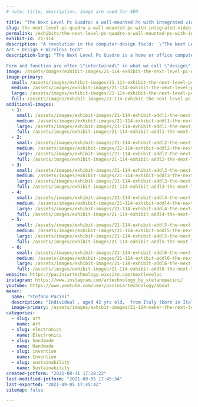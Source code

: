 ```yaml
---
# note: title, description, image are used for SEO

title: "The Next Level Pc Quadro: a wall-mounted Pc with integrated video-projector"
slug: the-next-level-pc-quadro-a-wall-mounted-pc-with-integrated-video-projector
permalink: /exhibits/the-next-level-pc-quadro-a-wall-mounted-pc-with-integrated-video-projector/
exhibit-id: 21-114
description: "A revolution in the computer-design field:  \"The Next Level Pc Quadro\".
Art + Design + Wireless tech"
description-long: "The Next Level Pc Quadro is a home or office computer model with a unique and revolutionary design, which blends abstract art with the latest generation technology. It is hung like a picture and projects the image onto the opposite wall via an integrated video projector.

Form and function are often \"intertwined\" in what we call \"design\", the innovative and unusual shape of the &#039;Next Level Pc Quadro&#039; does not detract, but adds, to the functional side of the PC. In summary, the PC has the shapes of a retro and cyber-punk style panel, to hang on a wall, it has a contemporary-art aesthetic that is to say it takes up those colored shapes of Mondrian&#039;s paintings both in the form of acrylic painting and in the form of bright colored lcd. You will have a hanging picture in your living room or office (rectangular in shape, as shown in the photos) that will decorate your home, your living room. The electronic part of the pc is hidden inside the panel, therefore it is only visible - tendentially, a slot for inserting DVDs / Cd roms, a series of USB ports & sd-card slots, and some air intakes to cool the internal pc."
image: /assets/images/exhibit-images/21-114-exhibit-the-next-level-pc-quadro-a-wall-mounted-pc-with-integrated-video-projector-e9d94615-16a2-45ad-b58d-89d11fc1bda7-large.jpg
image-primary: 
  small: /assets/images/exhibit-images/21-114-exhibit-the-next-level-pc-quadro-a-wall-mounted-pc-with-integrated-video-projector-e9d94615-16a2-45ad-b58d-89d11fc1bda7-small.jpg
  medium: /assets/images/exhibit-images/21-114-exhibit-the-next-level-pc-quadro-a-wall-mounted-pc-with-integrated-video-projector-e9d94615-16a2-45ad-b58d-89d11fc1bda7-medium.jpg
  large: /assets/images/exhibit-images/21-114-exhibit-the-next-level-pc-quadro-a-wall-mounted-pc-with-integrated-video-projector-e9d94615-16a2-45ad-b58d-89d11fc1bda7-large.jpg
  full: /assets/images/exhibit-images/21-114-exhibit-the-next-level-pc-quadro-a-wall-mounted-pc-with-integrated-video-projector-e9d94615-16a2-45ad-b58d-89d11fc1bda7-full.jpg
additional-images: 
  - 1:
    small: /assets/images/exhibit-images/21-114-exhibit-addl1-the-next-level-pc-quadro-a-wall-mounted-pc-with-integrated-video-projector-3e089e28-f405-4132-83c0-69c221124bf9-small.jpg
    medium: /assets/images/exhibit-images/21-114-exhibit-addl1-the-next-level-pc-quadro-a-wall-mounted-pc-with-integrated-video-projector-3e089e28-f405-4132-83c0-69c221124bf9-medium.jpg
    large: /assets/images/exhibit-images/21-114-exhibit-addl1-the-next-level-pc-quadro-a-wall-mounted-pc-with-integrated-video-projector-3e089e28-f405-4132-83c0-69c221124bf9-large.jpg
    full: /assets/images/exhibit-images/21-114-exhibit-addl1-the-next-level-pc-quadro-a-wall-mounted-pc-with-integrated-video-projector-3e089e28-f405-4132-83c0-69c221124bf9-full.jpg
  - 2:
    small: /assets/images/exhibit-images/21-114-exhibit-addl2-the-next-level-pc-quadro-a-wall-mounted-pc-with-integrated-video-projector-dscn6197-small.JPG
    medium: /assets/images/exhibit-images/21-114-exhibit-addl2-the-next-level-pc-quadro-a-wall-mounted-pc-with-integrated-video-projector-dscn6197-medium.JPG
    large: /assets/images/exhibit-images/21-114-exhibit-addl2-the-next-level-pc-quadro-a-wall-mounted-pc-with-integrated-video-projector-dscn6197-large.JPG
    full: /assets/images/exhibit-images/21-114-exhibit-addl2-the-next-level-pc-quadro-a-wall-mounted-pc-with-integrated-video-projector-dscn6197-full.JPG
  - 3:
    small: /assets/images/exhibit-images/21-114-exhibit-addl3-the-next-level-pc-quadro-a-wall-mounted-pc-with-integrated-video-projector-visualizzaz-parete-del-pc-05screenshot-small.jpg
    medium: /assets/images/exhibit-images/21-114-exhibit-addl3-the-next-level-pc-quadro-a-wall-mounted-pc-with-integrated-video-projector-visualizzaz-parete-del-pc-05screenshot-medium.jpg
    large: /assets/images/exhibit-images/21-114-exhibit-addl3-the-next-level-pc-quadro-a-wall-mounted-pc-with-integrated-video-projector-visualizzaz-parete-del-pc-05screenshot-large.jpg
    full: /assets/images/exhibit-images/21-114-exhibit-addl3-the-next-level-pc-quadro-a-wall-mounted-pc-with-integrated-video-projector-visualizzaz-parete-del-pc-05screenshot-full.jpg
  - 4:
    small: /assets/images/exhibit-images/21-114-exhibit-addl4-the-next-level-pc-quadro-a-wall-mounted-pc-with-integrated-video-projector-comica1612979098539-small.jpg
    medium: /assets/images/exhibit-images/21-114-exhibit-addl4-the-next-level-pc-quadro-a-wall-mounted-pc-with-integrated-video-projector-comica1612979098539-medium.jpg
    large: /assets/images/exhibit-images/21-114-exhibit-addl4-the-next-level-pc-quadro-a-wall-mounted-pc-with-integrated-video-projector-comica1612979098539-large.jpg
    full: /assets/images/exhibit-images/21-114-exhibit-addl4-the-next-level-pc-quadro-a-wall-mounted-pc-with-integrated-video-projector-comica1612979098539-full.jpg
  - 5:
    small: /assets/images/exhibit-images/21-114-exhibit-addl5-the-next-level-pc-quadro-a-wall-mounted-pc-with-integrated-video-projector-comica1612979645861-small.jpg
    medium: /assets/images/exhibit-images/21-114-exhibit-addl5-the-next-level-pc-quadro-a-wall-mounted-pc-with-integrated-video-projector-comica1612979645861-medium.jpg
    large: /assets/images/exhibit-images/21-114-exhibit-addl5-the-next-level-pc-quadro-a-wall-mounted-pc-with-integrated-video-projector-comica1612979645861-large.jpg
    full: /assets/images/exhibit-images/21-114-exhibit-addl5-the-next-level-pc-quadro-a-wall-mounted-pc-with-integrated-video-projector-comica1612979645861-full.jpg
  - 6:
    small: /assets/images/exhibit-images/21-114-exhibit-addl6-the-next-level-pc-quadro-a-wall-mounted-pc-with-integrated-video-projector-photo5927074703095215585-small.jpg
    medium: /assets/images/exhibit-images/21-114-exhibit-addl6-the-next-level-pc-quadro-a-wall-mounted-pc-with-integrated-video-projector-photo5927074703095215585-medium.jpg
    large: /assets/images/exhibit-images/21-114-exhibit-addl6-the-next-level-pc-quadro-a-wall-mounted-pc-with-integrated-video-projector-photo5927074703095215585-large.jpg
    full: /assets/images/exhibit-images/21-114-exhibit-addl6-the-next-level-pc-quadro-a-wall-mounted-pc-with-integrated-video-projector-photo5927074703095215585-full.jpg
website: https://paciniartechnology.wixsite.com/nextlevelpc
instagram: https://www.instagram.com/artechnology_by_stefanopacini/
youtube: https://www.youtube.com/user/paciniartechnology/about
maker: 
  name: "Stefano Pacini"
  description: "Individual , aged 42 yrs old,  from Italy (born in Italy and actually living in Italy); university degree  in Law  in 2004 ;  Male;  technology fan and retro-computing collector; designer:   computer design"
  image-primary: /assets/images/exhibit-images/21-114-maker-the-next-level-pc-quadro-a-wall-mounted-pc-with-integrated-video-projector-600x600-medium.jpg
categories: 
  - slug: art
    name: Art
  - slug: electronics
    name: Electronics
  - slug: handmade
    name: Handmade
  - slug: invention
    name: Invention
  - slug: sustainability
    name: Sustainability
created-jotform: "2021-08-31 17:28:22"
last-modified-jotform: "2021-09-05 17:45:34"
last-exported: "2021-09-05 17:45:42"
sitemap: false

---
```

